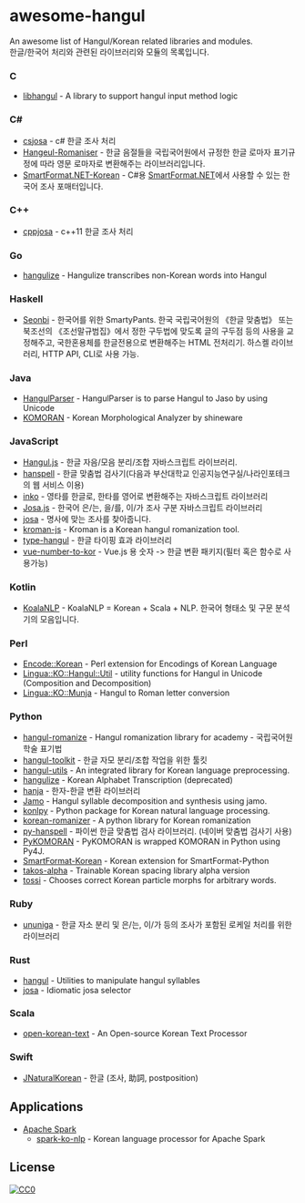 # awesome-hangul

An awesome list of Hangul/Korean related libraries and modules.
<br>
한글/한국어 처리와 관련된 라이브러리와 모듈의 목록입니다. 

### C
- [libhangul](https://github.com/libhangul/libhangul) - A library to support hangul input method logic
  
### C#
- [csjosa](https://github.com/myevan/csjosa) - c# 한글 조사 처리
- [Hangeul-Romaniser](https://github.com/aliencube/Hangeul-Romaniser) - 한글 음절들을 국립국어원에서 규정한 한글 로마자 표기규정에 따라 영문 로마자로 변환해주는 라이브러리입니다.
- [SmartFormat.NET-Korean](https://github.com/what-studio/SmartFormat.NET-Korean) - C#용 [SmartFormat.NET](https://github.com/scottrippey/SmartFormat.NET)에서 사용할 수 있는 한국어 조사 포매터입니다.

### C++
- [cppjosa](https://github.com/myevan/cppjosa) - c++11 한글 조사 처리  

### Go
- [hangulize](https://github.com/hangulize/hangulize) - Hangulize transcribes non-Korean words into Hangul

### Haskell
- [Seonbi](https://github.com/dahlia/seonbi) - 한국어를 위한 SmartyPants. 한국 국립국어원의 《한글 맞춤법》 또는 북조선의 《조선말규범집》에서 정한 구두법에 맞도록 글의 구두점 등의 사용을 교정해주고, 국한혼용체를 한글전용으로 변환해주는 HTML 전처리기. 하스켈 라이브러리, HTTP API, CLI로 사용 가능.

### Java
- [HangulParser](https://github.com/kimkevin/HangulParser) - HangulParser is to parse Hangul to Jaso by using Unicode
- [KOMORAN](https://github.com/shin285/KOMORAN) - Korean Morphological Analyzer by shineware

### JavaScript
- [Hangul.js](https://github.com/e-/Hangul.js) - 한글 자음/모음 분리/조합 자바스크립트 라이브러리. 
- [hanspell](https://github.com/9beach/hanspell) - 한글 맞춤법 검사기(다음과 부산대학교 인공지능연구실/나라인포테크의 웹 서비스 이용)
- [inko](https://github.com/JonJee/inko) - 영타를 한글로, 한타를 영어로 변환해주는 자바스크립트 라이브러리
- [Josa.js](https://github.com/e-/Josa.js/) - 한국어 은/는, 을/를, 이/가 조사 구분 자바스크립트 라이브러리
- [josa](https://github.com/kimdhoe/josa) - 명사에 맞는 조사를 찾아줍니다.
- [kroman-js](https://github.com/zhangkaiyulw/kroman-js) - Kroman is a Korean hangul romanization tool.
- [type-hangul](https://github.com/SDuck4/type-hangul) - 한글 타이핑 효과 라이브러리
- [vue-number-to-kor](https://github.com/wisedog/vue-number-to-kor) - Vue.js 용 숫자 -> 한글 변환 패키지(필터 혹은 함수로 사용가능)

### Kotlin
- [KoalaNLP](https://github.com/koalanlp/koalanlp) - KoalaNLP = Korean + Scala + NLP. 한국어 형태소 및 구문 분석기의 모음입니다.

### Perl
- [Encode::Korean](https://metacpan.org/pod/Encode::Korean) - Perl extension for Encodings of Korean Language
- [Lingua::KO::Hangul::Util](https://metacpan.org/pod/Lingua::KO::Hangul::Util) - utility functions for Hangul in Unicode (Composition and Decomposition)
- [Lingua::KO::Munja](https://metacpan.org/pod/Lingua::KO::Munja) - Hangul to Roman letter conversion

### Python
- [hangul-romanize](https://github.com/youknowone/hangul-romanize) - Hangul romanization library for academy - 국립국어원 학술 표기법
- [hangul-toolkit](https://github.com/bluedisk/hangul-toolkit) - 한글 자모 분리/조합 작업을 위한 툴킷
- [hangul-utils](https://github.com/kaniblu/hangul-utils) - An integrated library for Korean language preprocessing.
- [hangulize](https://github.com/sublee/hangulize) - Korean Alphabet Transcription (deprecated)
- [hanja](https://github.com/suminb/hanja) - 한자-한글 변환 라이브러리
- [Jamo](https://github.com/JDongian/python-jamo) - Hangul syllable decomposition and synthesis using jamo.
- [konlpy](https://github.com/konlpy/konlpy) - Python package for Korean natural language processing.
- [korean-romanizer](https://github.com/osori/korean-romanizer) - A python library for Korean romanization
- [py-hanspell](https://github.com/ssut/py-hanspell) - 파이썬 한글 맞춤법 검사 라이브러리. (네이버 맞춤법 검사기 사용)
- [PyKOMORAN](https://github.com/shineware/PyKOMORAN) - PyKOMORAN is wrapped KOMORAN in Python using Py4J. 
- [SmartFormat-Korean](https://github.com/what-studio/smartformat-korean) - Korean extension for SmartFormat-Python
- [takos-alpha](https://github.com/Taekyoon/takos-alpha/blob/master/Readme.md) - Trainable Korean spacing library alpha version
- [tossi](https://github.com/what-studio/tossi) - Chooses correct Korean particle morphs for arbitrary words.

### Ruby
- [ununiga](https://github.com/keepcosmos/ununiga) - 한글 자소 분리 및 은/는, 이/가 등의 조사가 포함된 로케일 처리를 위한 라이브러리

### Rust
- [hangul](https://github.com/YujinGaya/hangul) - Utilities to manipulate hangul syllables
- [josa](https://github.com/YujinGaya/josa) - Idiomatic josa selector

### Scala
- [open-korean-text](https://github.com/open-korean-text/open-korean-text) - An Open-source Korean Text Processor

### Swift
- [JNaturalKorean](https://github.com/trilliwon/JNaturalKorean) - 한글 (조사, 助詞, postposition)


## Applications
- [Apache Spark](https://spark.apache.org/)
  - [spark-ko-nlp](https://github.com/dongjinleekr/spark-ko-nlp) - Korean language processor for Apache Spark


## License

[![CC0](http://mirrors.creativecommons.org/presskit/buttons/88x31/svg/cc-zero.svg)](https://creativecommons.org/publicdomain/zero/1.0/)
